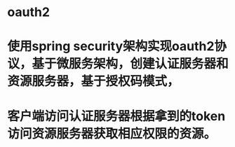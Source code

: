 # oauth2
# 使用spring security架构实现oauth2协议，基于微服务架构，创建认证服务器和资源服务器，基于授权码模式，
# 客户端访问认证服务器根据拿到的token访问资源服务器获取相应权限的资源。

